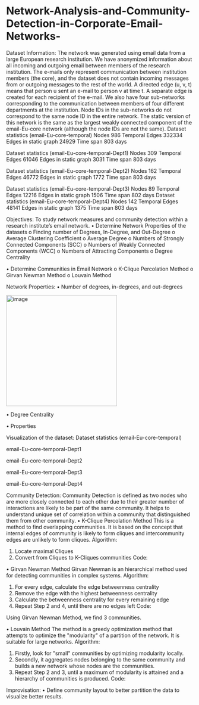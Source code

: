 # Network-Analysis-and-Community-Detection-in-Corporate-Email-Networks-

Dataset Information:
The network was generated using email data from a large European research institution. We have anonymized information about all incoming and outgoing email between members of the research institution. The e-mails only represent communication between institution members (the core), and the dataset does not contain incoming messages from or outgoing messages to the rest of the world. A directed edge (u, v, t) means that person u sent an e-mail to person v at time t. A separate edge is created for each recipient of the e-mail. We also have four sub-networks corresponding to the communication between members of four different departments at the institution. Node IDs in the sub-networks do not correspond to the same node ID in the entire network.
The static version of this network is the same as the largest weakly connected component of the email-Eu-core network (although the node IDs are not the same).
Dataset statistics (email-Eu-core-temporal)
Nodes	986
Temporal Edges	332334
Edges in static graph	24929
Time span	803 days

Dataset statistics (email-Eu-core-temporal-Dept1)
Nodes	309
Temporal Edges	61046
Edges in static graph	3031
Time span	803 days

Dataset statistics (email-Eu-core-temporal-Dept2)
Nodes	162
Temporal Edges	46772
Edges in static graph	1772
Time span	803 days

Dataset statistics (email-Eu-core-temporal-Dept3)
Nodes	89
Temporal Edges	12216
Edges in static graph	1506
Time span	802 days
Dataset statistics (email-Eu-core-temporal-Dept4)
Nodes	142
Temporal Edges	48141
Edges in static graph	1375
Time span	803 days

Objectives:
To study network measures and community detection within a research institute’s email network.
•	Determine Network Properties of the datasets 
o	Finding number of Degrees, In-Degree, and Out-Degree
o	Average Clustering Coefficient
o	Average Degree
o	Numbers of Strongly Connected Components (SCC)
o	Numbers of Weakly Connected Components (WCC)
o	Numbers of Attracting Components
o	Degree Centrality

•	Determine Communities in Email Network
o	K-Clique Percolation Method
o	Girvan Newman Method
o	Louvain Method 

Network Properties:
•	Number of degrees, in-degrees, and out-degrees

 <img width="298" alt="image" src="https://github.com/user-attachments/assets/b3a8386d-15d3-449b-9fc8-1e5514bcd9e6" />



•	Degree Centrality

 

•	Properties

 








Visualization of the dataset:
Dataset statistics (email-Eu-core-temporal)
 
email-Eu-core-temporal-Dept1 
 

email-Eu-core-temporal-Dept2

 


email-Eu-core-temporal-Dept3
 


email-Eu-core-temporal-Dept4

 














Community Detection:
Community Detection is defined as two nodes who are more closely connected to each other due to their greater number of interactions are likely to be part of the same community.
It helps to understand unique set of correlation within a community that distinguished them from other community.
•	K-Clique Percolation Method
This is a method to find overlapping communities. It is based on the concept that internal edges of community is likely to form cliques and intercommunity edges are unlikely to form cliques.
Algorithm:
1.	Locate maximal Cliques 
2.	Convert from Cliques to K-Cliques communities
Code:
 
 
•	Girvan Newman Method
Girvan Newman is an hierarchical method used for detecting communities in complex systems.
Algorithm:
1.	For every edge, calculate the edge betweenness centrality
2.	Remove the edge with the highest betweenness centrality
3.	Calculate the betweenness centrality for every remaining edge
4.	Repeat Step 2 and 4, until there are no edges left
Code:
  
 
Using Girvan Newman Method, we find 3 communities.

•	Louvain Method
The method is a greedy optimization method that attempts to optimize the "modularity" of a partition of the network. It is suitable for large networks.
Algorithm:
1.	Firstly, look for "small" communities by optimizing modularity locally.
2.	Secondly, it aggregates nodes belonging to the same community and builds a new network whose nodes are the communities. 
3.	Repeat Step 2 and 3, until a maximum of modularity is attained and a hierarchy of communities is produced.
Code:
 
 

Improvisation:
•	Define community layout to better partition the data to visualize better results.
